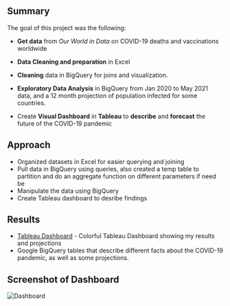 ## Summary
The goal of this project was the following: 
* **Get data** from *Our World in Data* on COVID-19 deaths and vaccinations worldwide
* **Data Cleaning and preparation** in Excel
* **Cleaning** data in BigQuery for joins and visualization.
* **Exploratory Data Analysis** in BigQuery from Jan 2020 to May 2021 data, and a 12 month projection of population infected for some countries.

* Create **Visual Dashboard** in **Tableau** to **describe** and **forecast** the future of the COVID-19 pandemic


## Approach
* Organized datasets in Excel for easier querying and joining
* Pull data in BigQuery using queries, also created a temp table to partition and do an aggregate function on different parameters if need be
* Manipulate the data using BigQuery
* Create Tableau dashboard to desribe findings


## Results
* [Tableau Dashboard](https://public.tableau.com/app/profile/trenton.moore4482/viz/WorldwideCOVIDDashboard/Dashboard1) - Colorful Tableau Dashboard showing my results and projections
* Google BigQuery tables that describe different facts about the COVID-19 pandemic, as well as some projections.
## Screenshot of Dashboard
![Dashboard](https://imgur.com/8fUWdNA.png)
